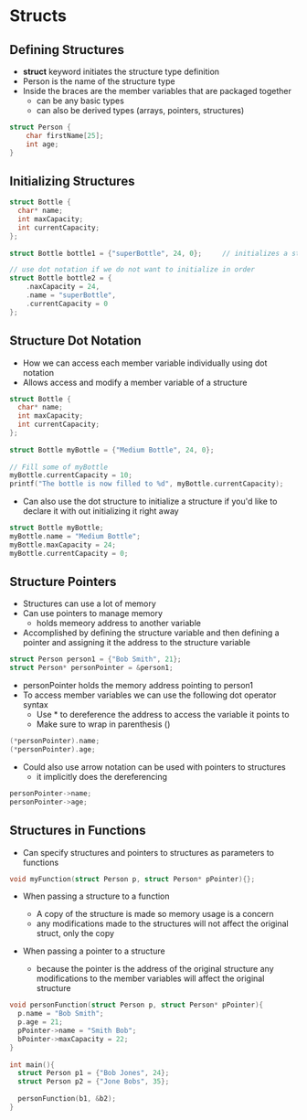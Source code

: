 # Structs
## Defining Structures
- **struct** keyword initiates the structure type definition
- Person is the name of the structure type
- Inside the braces are the member variables that are packaged together
    - can be any basic types
    - can also be derived types (arrays, pointers, structures)
```C
struct Person {
    char firstName[25];
    int age;
}
```

## Initializing Structures

```C
struct Bottle {
  char* name;
  int maxCapacity;
  int currentCapacity;
};
 
struct Bottle bottle1 = {"superBottle", 24, 0};     // initializes a struct in ordered notation

// use dot notation if we do not want to initialize in order
struct Bottle bottle2 = {
    .naxCapacity = 24,
    .name = "superBottle",
    .currentCapacity = 0
};
```

## Structure Dot Notation
- How we can access each member variable individually using dot notation
- Allows access and modify a member variable of a structure
```C
struct Bottle {
  char* name;
  int maxCapacity;
  int currentCapacity;
};
 
struct Bottle myBottle = {"Medium Bottle", 24, 0};
 
// Fill some of myBottle
myBottle.currentCapacity = 10;
printf("The bottle is now filled to %d", myBottle.currentCapacity);
```
- Can also use the dot structure to initialize a structure if you'd like to declare it with out initializing it right away
```C
struct Bottle myBottle;
myBottle.name = "Medium Bottle";
myBottle.maxCapacity = 24;
myBottle.currentCapacity = 0;
```

## Structure Pointers
- Structures can use a lot of memory
- Can use pointers to manage memory
    - holds memeory address to another variable
- Accomplished by defining the structure variable and then defining a pointer and assigning it the address to the structure variable
```C
struct Person person1 = {"Bob Smith", 21};
struct Person* personPointer = &person1;
```
- personPointer holds the memory address pointing to person1
- To access member variables we can use the following dot operator syntax
    - Use * to dereference the address to access the variable it points to
    - Make sure to wrap in parenthesis ()
```C
(*personPointer).name;
(*personPointer).age;
```
- Could also use arrow notation can be used with pointers to structures
    - it implicitly does the dereferencing
```C
personPointer->name;
personPointer->age;
```

## Structures in Functions
- Can specify structures and pointers to structures as parameters to functions
```C
void myFunction(struct Person p, struct Person* pPointer){};
```

- When passing a structure to a function
    - A copy of the structure is made so memory usage is a concern
    - any modifications made to the structures will not affect the original struct, only the copy

- When passing a pointer to a structure
    - because the pointer is the address of the original structure any modifications to the member variables will affect the original structure

```C
void personFunction(struct Person p, struct Person* pPointer){
  p.name = "Bob Smith";
  p.age = 21;
  pPointer->name = "Smith Bob";
  bPointer->maxCapacity = 22;    
}
 
int main(){
  struct Person p1 = {"Bob Jones", 24};
  struct Person p2 = {"Jone Bobs", 35};
 
  personFunction(b1, &b2);
}
```